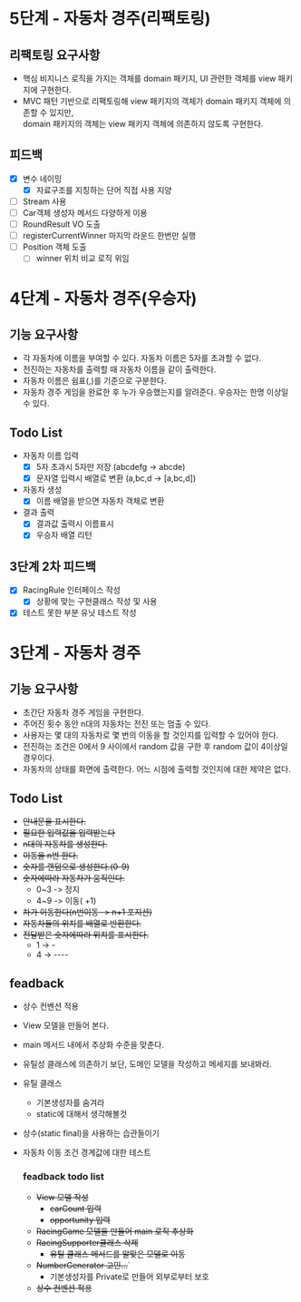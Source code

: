 # 5단계 - 자동차 경주(리팩토링)
## 리팩토링 요구사항
- 핵심 비지니스 로직을 가지는 객체를 domain 패키지, UI 관련한 객체를 view 패키지에 구현한다.
- MVC 패턴 기반으로 리팩토링해 view 패키지의 객체가 domain 패키지 객체에 의존할 수 있지만, <br>domain 패키지의 객체는 view 패키지 객체에 의존하지 않도록 구현한다.

## 피드백
- [x] 변수 네이밍 
  - [x] 자료구조를 지칭하는 단어 직접 사용 지양
- [ ] Stream 사용
- [ ] Car객체 생성자 메서드 다양하게 이용
- [ ] RoundResult VO 도출
- [ ] registerCurrentWinner 마지막 라운드 한번만 실행
- [ ] Position 객체 도출
  - [ ] winner 위치 비교 로직 위임

# 4단계 - 자동차 경주(우승자)
## 기능 요구사항
- 각 자동차에 이름을 부여할 수 있다. 자동차 이름은 5자를 초과할 수 없다.
- 전진하는 자동차를 출력할 때 자동차 이름을 같이 출력한다.
- 자동차 이름은 쉼표(,)를 기준으로 구분한다.
- 자동차 경주 게임을 완료한 후 누가 우승했는지를 알려준다. 우승자는 한명 이상일 수 있다.

## Todo List
- 자동차 이름 입력
  - [x] 5자 초과시 5자만 저장 (abcdefg -> abcde)
  - [x] 문자열 입력시 배열로 변환 (a,bc,d -> [a,bc,d])
- 자동차 생성
  - [x] 이름 배열을 받으면 자동차 객체로 변환
- 결과 출력
  - [X] 결과값 출력시 이름표시
  - [X] 우승자 배열 리턴

## 3단계 2차 피드백
- [x] RacingRule 인터페이스 작성
  - [x] 상황에 맞는 구현클래스 작성 및 사용
- [x] 테스트 못한 부분 유닛 테스트 작성

# 3단계 - 자동차 경주
## 기능 요구사항
- 초간단 자동차 경주 게임을 구현한다.
- 주어진 횟수 동안 n대의 자동차는 전진 또는 멈출 수 있다.
- 사용자는 몇 대의 자동차로 몇 번의 이동을 할 것인지를 입력할 수 있어야 한다.
- 전진하는 조건은 0에서 9 사이에서 random 값을 구한 후 random 값이 4이상일 경우이다.
- 자동차의 상태를 화면에 출력한다. 어느 시점에 출력할 것인지에 대한 제약은 없다.

## Todo List
- ~~안내문을 표시한다.~~
- ~~필요한 입력값을 입력받는다~~
- ~~n대의 자동차를 생성한다.~~
- ~~이동을 n번 한다.~~
- ~~숫자를 랜덤으로 생성한다.(0-9)~~
- ~~숫자에따라 자동차가 움직인다.~~
  - 0~3 -> 정지
  - 4~9 -> 이동( +1)
- ~~차가 이동한다(n번이동 -> n+1 포지션)~~
- ~~자동차들의 위치를 배열로 반환한다.~~
- ~~전달받은 숫자에따라 위치를 표시한다.~~
  - 1 -> -
  - 4 -> ----

## feadback
- 상수 컨벤션 적용
- View 모델을 만들어 본다.
- main 메서드 내에서 추상화 수준을 맞춘다.
- 유틸성 클래스에 의존하기 보단, 도메인 모델을 작성하고 메세지를 보내봐라.
- 유틸 클래스
  - 기본생성자를 숨겨라
  - static에 대해서 생각해볼것
- 상수(static final)을 사용하는 습관들이기
- 자동차 이동 조건 경계값에 대한 테스트 

  ### feadback todo list
  - ~~View 모델 작성~~
    - ~~carCount 입력~~
    - ~~opportunity 입력~~
  - ~~RacingGame 모델을 만들어 main 로직 추상화~~
  - ~~RacingSupporter클래스 삭제~~
    - ~~유틸 클래스 메서드를 알맞은 모델로 이동~~
  - ~~NumberGenerator 고민...~~`
    - 기본생성자를 Private로 만들어 외부로부터 보호
  - ~~상수 컨벤션 적용~~